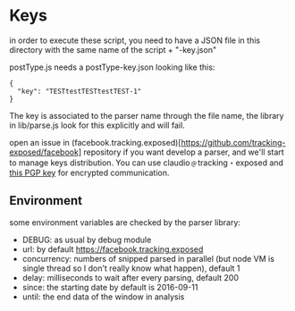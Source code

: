 
# Keys

in order to execute these script, you need to have a JSON file in
this directory with the same name of the script + "-key.json"

postType.js needs a postType-key.json looking like this:

```
{
  "key": "TESTtestTESTtestTEST-1"
}
```

The key is associated to the parser name through the file name, the
library in lib/parse.js look for this explicitly and will fail.

open an issue in (facebook.tracking.exposed)[https://github.com/tracking-exposed/facebook] repository if you want develop a parser, and we'll start to manage keys distribution. You can use claudio﹫tracking・exposed and [this PGP key](https://keybase.io/vecna) for encrypted communication.

## Environment 

some environment variables are checked by the parser library:

  * DEBUG: as usual by debug module
  * url: by default https://facebook.tracking.exposed
  * concurrency: numbers of snipped parsed in parallel (but node VM is single thread so I don't really know what happen), default 1
  * delay: milliseconds to wait after every parsing, default 200
  * since: the starting date by default is 2016-09-11
  * until: the end data of the window in analysis

